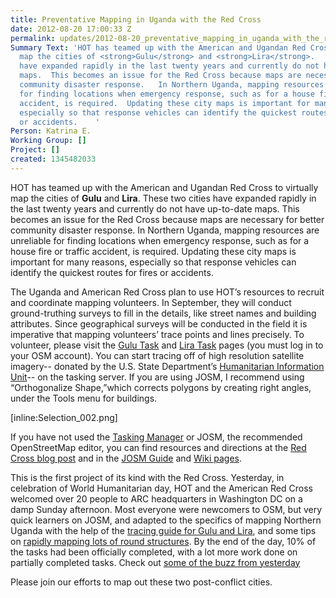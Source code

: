 ```yaml
---
title: Preventative Mapping in Uganda with the Red Cross
date: 2012-08-20 17:00:33 Z
permalink: updates/2012-08-20_preventative_mapping_in_uganda_with_the_red_cross
Summary Text: 'HOT has teamed up with the American and Ugandan Red Cross to virtually
  map the cities of <strong>Gulu</strong> and <strong>Lira</strong>.   These two cities
  have expanded rapidly in the last twenty years and currently do not have up-to-date
  maps.  This becomes an issue for the Red Cross because maps are necessary for better
  community disaster response.   In Northern Uganda, mapping resources are unreliable
  for finding locations when emergency response, such as for a house fire or traffic
  accident, is required.  Updating these city maps is important for many reasons,
  especially so that response vehicles can identify the quickest routes for fires
  or accidents.    '
Person: Katrina E.
Working Group: []
Project: []
created: 1345482033
---
```


HOT has teamed up with the American and Ugandan Red Cross to virtually map the cities of <strong>Gulu</strong> and <strong>Lira</strong>.   These two cities have expanded rapidly in the last twenty years and currently do not have up-to-date maps.  This becomes an issue for the Red Cross because maps are necessary for better community disaster response.   In Northern Uganda, mapping resources are unreliable for finding locations when emergency response, such as for a house fire or traffic accident, is required.  Updating these city maps is important for many reasons, especially so that response vehicles can identify the quickest routes for fires or accidents.    

The Uganda and American Red Cross plan to use HOT’s resources to recruit and coordinate mapping volunteers.  In September, they will conduct ground-truthing surveys to fill in the details, like street names and building attributes.   Since geographical surveys will be conducted in the field it is imperative that mapping volunteers’ trace points and lines precisely.   To volunteer, please visit the <a href="http://tasks.hotosm.org/job/50">Gulu Task</a>  and <a href="http://tasks.hotosm.org/job/51">Lira Task</a> pages (you must log in to your OSM account).  You can start tracing off of high resolution satellite imagery-- donated by the U.S. State Department’s <a href="http://www.state.gov/s/inr/hiu/">Humanitarian Information Unit</a>-- on the tasking server.   If you are using JOSM, I recommend using “Orthogonalize Shape,”which corrects polygons by creating right angles,  under the Tools menu for buildings.   

 [inline:Selection_002.png] 

If you have not used the <a href="http://tasks.hotosm.org/">Tasking Manager</a> or JOSM, the recommended OpenStreetMap editor, you can find resources and directions at the <a href="http://redcrosschat.org/2012/08/14/we-start-with-a-good-map/">Red Cross blog post</a> and in the <a href="http://www.learnosm.org/beginners-guide/chapter-3-getting-started-with-josm/">JOSM Guide</a> and <a href="http://wiki.openstreetmap.org/wiki/Beginners%27_Guide">Wiki pages</a>.
 
This is the first project of its kind with the Red Cross.  Yesterday, in celebration of World Humanitarian day, HOT and the American Red Cross welcomed over 20 people to ARC headquarters in Washington DC on a damp Sunday afternoon. Most everyone were newcomers to OSM, but very quick learners on JOSM, and adapted to the specifics of mapping Northern Uganda with the help of the <a href="http://hot.openstreetmap.org/sites/default/files/Tracing%20Guide%20(1).pdf">tracing guide for Gulu and Lira</a>, and some tips on <a href="http://lists.openstreetmap.org/pipermail/hot/2012-August/002109.html">rapidly mapping lots of round structures</a>. By the end of the day, 10% of the tasks had been officially completed, with a lot more work done on partially completed tasks. Check out <a href="http://storify.com/mikel/hot-red-cross-mapping-northern-uganda">some of the buzz from yesterday</a>

Please join our efforts to map out these two post-conflict cities.  
